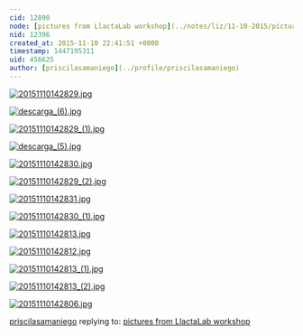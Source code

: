 ```yaml
---
cid: 12890
node: [pictures from LlactaLab workshop](../notes/liz/11-10-2015/pictures-from-llactalab-workshop)
nid: 12396
created_at: 2015-11-10 22:41:51 +0000
timestamp: 1447195311
uid: 456625
author: [priscilasamaniego](../profile/priscilasamaniego)
---
```


[![20151110142829.jpg](//i.publiclab.org/system/images/photos/000/012/695/medium/20151110142829.jpg)](//i.publiclab.org/system/images/photos/000/012/695/original/20151110142829.jpg)


[![descarga_(6).jpg](//i.publiclab.org/system/images/photos/000/012/696/medium/descarga_%286%29.jpg)](//i.publiclab.org/system/images/photos/000/012/696/original/descarga_%286%29.jpg)


[![20151110142829_(1).jpg](//i.publiclab.org/system/images/photos/000/012/698/medium/20151110142829_%281%29.jpg)](//i.publiclab.org/system/images/photos/000/012/698/original/20151110142829_%281%29.jpg)


[![descarga_(5).jpg](//i.publiclab.org/system/images/photos/000/012/697/medium/descarga_%285%29.jpg)](//i.publiclab.org/system/images/photos/000/012/697/original/descarga_%285%29.jpg)


[![20151110142830.jpg](//i.publiclab.org/system/images/photos/000/012/699/medium/20151110142830.jpg)](//i.publiclab.org/system/images/photos/000/012/699/original/20151110142830.jpg)


[![20151110142829_(2).jpg](//i.publiclab.org/system/images/photos/000/012/700/medium/20151110142829_%282%29.jpg)](//i.publiclab.org/system/images/photos/000/012/700/original/20151110142829_%282%29.jpg)


[![20151110142831.jpg](//i.publiclab.org/system/images/photos/000/012/701/medium/20151110142831.jpg)](//i.publiclab.org/system/images/photos/000/012/701/original/20151110142831.jpg)


[![20151110142830_(1).jpg](//i.publiclab.org/system/images/photos/000/012/702/medium/20151110142830_%281%29.jpg)](//i.publiclab.org/system/images/photos/000/012/702/original/20151110142830_%281%29.jpg)


[![20151110142813.jpg](//i.publiclab.org/system/images/photos/000/012/703/medium/20151110142813.jpg)](//i.publiclab.org/system/images/photos/000/012/703/original/20151110142813.jpg)


[![20151110142812.jpg](//i.publiclab.org/system/images/photos/000/012/704/medium/20151110142812.jpg)](//i.publiclab.org/system/images/photos/000/012/704/original/20151110142812.jpg)


[![20151110142813_(1).jpg](//i.publiclab.org/system/images/photos/000/012/705/medium/20151110142813_%281%29.jpg)](//i.publiclab.org/system/images/photos/000/012/705/original/20151110142813_%281%29.jpg)


[![20151110142813_(2).jpg](//i.publiclab.org/system/images/photos/000/012/706/medium/20151110142813_%282%29.jpg)](//i.publiclab.org/system/images/photos/000/012/706/original/20151110142813_%282%29.jpg)


[![20151110142806.jpg](//i.publiclab.org/system/images/photos/000/012/707/medium/20151110142806.jpg)](//i.publiclab.org/system/images/photos/000/012/707/original/20151110142806.jpg)



[priscilasamaniego](../profile/priscilasamaniego) replying to: [pictures from LlactaLab workshop](../notes/liz/11-10-2015/pictures-from-llactalab-workshop)

